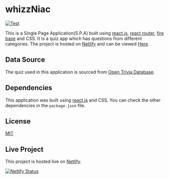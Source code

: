 # whizzNiac

[![Test](https://github.com/nibble0101/whizzniac/actions/workflows/test.yaml/badge.svg?event=check_run)](https://github.com/nibble0101/whizzniac/actions/workflows/test.yaml)

This is a Single Page Application(S.P.A) built using [react.js](https://reactjs.org/), [react router](https://reactrouter.com/), [fire base](https://firebase.google.com/) and CSS. It is a quiz app which has questions from different categories. The project is hosted on [Netlify](https://app.netlify.com/) and can be viewed [Here](https://whizzniac.netlify.app/).

## Data Source

The quiz used in this application is sourced from [Open Trivia Database](https://opentdb.com/).

## Dependencies

This application was built using [react.js](https://reactjs.org/) and CSS. You can check the other dependencies in the `package.json` file.

## License

[MIT](https://choosealicense.com/licenses/mit/)

## Live Project

This project is hosted live on [Netlify](https://whizzniac.netlify.app/).

[![Netlify Status](https://api.netlify.com/api/v1/badges/69899758-208a-49a3-8b99-05bae9762220/deploy-status)](https://app.netlify.com/sites/whizzniac/deploys)
